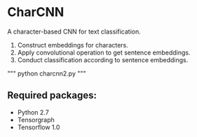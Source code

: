 # CharCNN

A character-based CNN for text classification.

1. Construct embeddings for characters.
2. Apply convolutional operation to get sentence embeddings.
3. Conduct classification according to sentence embeddings.


"""
python charcnn2.py
"""

## Required packages:
* Python 2.7
* Tensorgraph 
* Tensorflow 1.0

